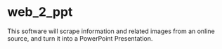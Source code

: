# web_2_ppt
 
This software will scrape information and related images from an online source, and turn it into a PowerPoint Presentation.
